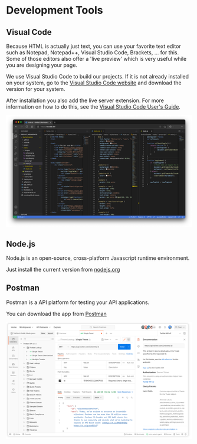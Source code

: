 # Development Tools

## Visual Code

Because HTML is actually just text, you can use your favorite text editor such as Notepad, Notepad++, Visual Studio Code, Brackets, ... for this. Some of those editors also offer a 'live preview' which is very useful while you are designing your page.

We use Visual Studio Code to build our projects. If it is not already installed on your system, go to the [Visual Studio Code website](https://code.visualstudio.com/) and download the version for your system. 

After installation you also add the live server extension. For more information on how to do this, see the [Visual Studio Code User's Guide](https://code.visualstudio.com/docs/editor/extension-marketplace).

![IMAGE](./images/image1.png)

## Node.js

Node.js is an open-source, cross-platform Javascript runtime environment.

Just install the current version from [nodejs.org](https://nodejs.org/en)

## Postman

Postman is a API platform for testing your API applications. 

You can download the app from [Postman](https://www.postman.com/downloads/)

![IMAGE](./images/image2.png)

